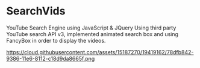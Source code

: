 # SearchVids
YouTube Search Engine using JavaScript &amp; JQuery Using third party YouTube search API v3, implemented animated search box and using FancyBox in order to display the videos.


https://cloud.githubusercontent.com/assets/15187270/19419162/78dfb842-9386-11e6-8112-c18d9da8665f.png
